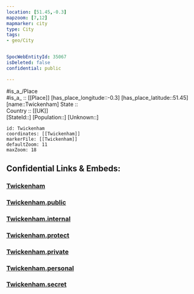 ```yaml
---
location: [51.45,-0.3] 
mapzoom: [7,12] 
mapmarker: city 
type: City
tags:
- geo/City


SpocWebEntityId: 35067
isDeleted: false
confidential: public

---
```

#is_a_/Place  
#is_a_ :: [[Place]] 
[has_place_longitude::-0.3] 
[has_place_latitude::51.45] 
[name::Twickenham] 
State ::  
Country :: [[UK]]  
[StateId::] 
[Population::] 
[Unknown::] 


```leaflet
id: Twickenham
coordinates: [[Twickenham]] 
markerFile: [[Twickenham]] 
defaultZoom: 11 
maxZoom: 18
```


## Confidential Links & Embeds: 

### [Twickenham](/_Standards/Earth/Continent/Europe/Europe~North/UK/England/Regions~England/London,Greater/cities~GreaterLondon/Richmond~Thames/Twickenham.md) 

### [Twickenham.public](/_public/Earth/Continent/Europe/Europe~North/UK/England/Regions~England/London,Greater/cities~GreaterLondon/Richmond~Thames/Twickenham.public.md) 

### [Twickenham.internal](/_internal/Earth/Continent/Europe/Europe~North/UK/England/Regions~England/London,Greater/cities~GreaterLondon/Richmond~Thames/Twickenham.internal.md) 

### [Twickenham.protect](/_protect/Earth/Continent/Europe/Europe~North/UK/England/Regions~England/London,Greater/cities~GreaterLondon/Richmond~Thames/Twickenham.protect.md) 

### [Twickenham.private](/_private/Earth/Continent/Europe/Europe~North/UK/England/Regions~England/London,Greater/cities~GreaterLondon/Richmond~Thames/Twickenham.private.md) 

### [Twickenham.personal](/_personal/Earth/Continent/Europe/Europe~North/UK/England/Regions~England/London,Greater/cities~GreaterLondon/Richmond~Thames/Twickenham.personal.md) 

### [Twickenham.secret](/_secret/Earth/Continent/Europe/Europe~North/UK/England/Regions~England/London,Greater/cities~GreaterLondon/Richmond~Thames/Twickenham.secret.md)

